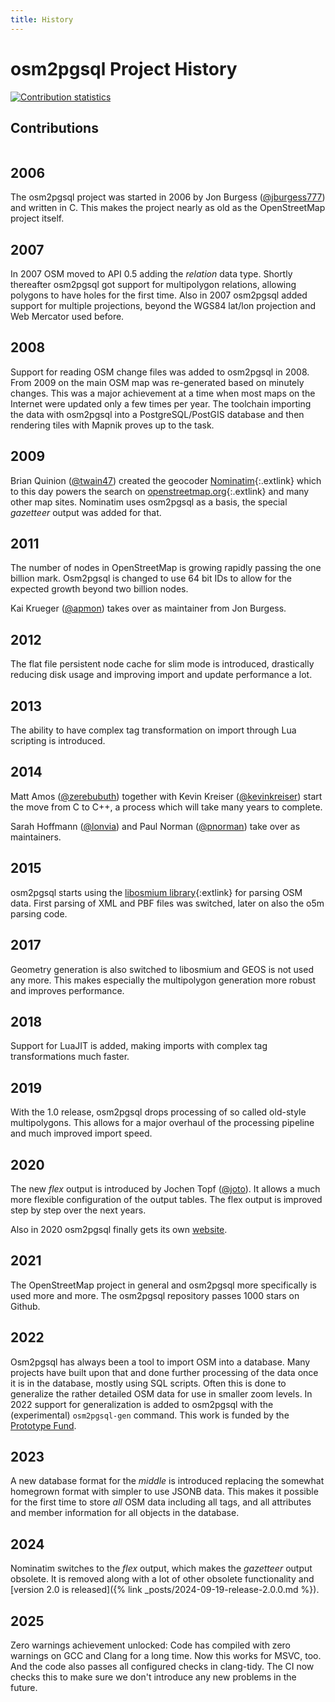 ```yaml
---
title: History
---
```


# osm2pgsql Project History

<p class="history-chart"><a href="https://github.com/osm2pgsql-dev/osm2pgsql/graphs/contributors"><img src="{% link about/history/contributors.png %}" alt="Contribution statistics" title="Contribution statistics"/></a></p>

<div class="contributors-list">
    <h2>Contributions</h2>
    <table>
        <tbody id="contributor-table"></tbody>
    </table>
</div>

<div class="history" markdown="1">

## 2006

The osm2pgsql project was started in 2006 by Jon Burgess
([@jburgess777](https://github.com/jburgess777)) and written in C.
This makes the project nearly as old as the OpenStreetMap project itself.

## 2007

In 2007 OSM moved to API 0.5 adding the *relation* data type. Shortly
thereafter osm2pgsql got support for multipolygon relations, allowing polygons
to have holes for the first time. Also in 2007 osm2pgsql added support for
multiple projections, beyond the WGS84 lat/lon projection and Web Mercator used
before.

## 2008

Support for reading OSM change files was added to osm2pgsql in 2008. From 2009
on the main OSM map was re-generated based on minutely changes. This was a
major achievement at a time when most maps on the Internet were updated only a
few times per year. The toolchain importing the data with osm2pgsql into a
PostgreSQL/PostGIS database and then rendering tiles with Mapnik proves up to
the task.

## 2009

Brian Quinion ([@twain47](https://github.com/twain47)) created
the geocoder [Nominatim](https://nominatim.org/){:.extlink} which to this day
powers the search on
[openstreetmap.org](https://www.openstreetmap.org/){:.extlink} and many other
map sites. Nominatim uses osm2pgsql as a basis, the special *gazetteer* output
was added for that.

## 2011

The number of nodes in OpenStreetMap is growing rapidly passing the one billion
mark. Osm2pgsql is changed to use 64 bit IDs to allow for the
expected growth beyond two billion nodes.

Kai Krueger ([@apmon](https://github.com/apmon/)) takes over as maintainer
from Jon Burgess.

## 2012

The flat file persistent node cache for slim mode is introduced, drastically
reducing disk usage and improving import and update performance a lot.

## 2013

The ability to have complex tag transformation on import through Lua scripting
is introduced.

## 2014

Matt Amos ([@zerebubuth](https://github.com/zerebubuth))
together with Kevin Kreiser ([@kevinkreiser](https://github.com/kevinkreiser/))
start the move from C to C++, a process which will take many years to complete.

Sarah Hoffmann ([@lonvia](https://github.com/lonvia)) and
Paul Norman ([@pnorman](https://github.com/pnorman)) take over as maintainers.

## 2015

osm2pgsql starts using the [libosmium
library](https://osmcode.org/libosmium/){:extlink} for parsing OSM data.
First parsing of XML and PBF files was switched, later on also the o5m parsing
code.

## 2017

Geometry generation is also switched to libosmium and GEOS is not used any
more. This makes especially the multipolygon generation more robust and
improves performance.

## 2018

Support for LuaJIT is added, making imports with complex tag transformations
much faster.

## 2019

With the 1.0 release, osm2pgsql drops processing of so called old-style
multipolygons. This allows for a major overhaul of the processing pipeline
and much improved import speed.

## 2020

The new *flex* output is introduced by Jochen Topf
([@joto](https://github.com/joto)). It allows a much more flexible
configuration of the output tables. The flex output is improved step by step
over the next years.

Also in 2020 osm2pgsql finally gets its own [website](https://osm2pgsql.org/).

## 2021

The OpenStreetMap project in general and osm2pgsql more specifically is used
more and more. The osm2pgsql repository passes 1000 stars on Github.

## 2022

Osm2pgsql has always been a tool to import OSM into a database. Many projects
have built upon that and done further processing of the data once it is in
the database, mostly using SQL scripts. Often this is done to generalize the
rather detailed OSM data for use in smaller zoom levels. In 2022 support for
generalization is added to osm2pgsql with the (experimental) `osm2pgsql-gen`
command. This work is funded by the [Prototype Fund](https://prototypefund.de/).

## 2023

A new database format for the *middle* is introduced replacing the somewhat
homegrown format with simpler to use JSONB data. This makes it possible for the
first time to store *all* OSM data including all tags, and all attributes and
member information for all objects in the database.

## 2024

Nominatim switches to the *flex* output, which makes the *gazetteer* output
obsolete. It is removed along with a lot of other obsolete functionality and
[version 2.0 is released]({% link _posts/2024-09-19-release-2.0.0.md %}).

## 2025

Zero warnings achievement unlocked: Code has compiled with zero warnings on GCC
and Clang for a long time. Now this works for MSVC, too. And the code also
passes all configured checks in clang-tidy. The CI now checks this to make
sure we don't introduce any new problems in the future.

</div>

<script>
const url = 'https://api.github.com/repos/osm2pgsql-dev/osm2pgsql/contributors';
const el = document.getElementById('contributor-table');
fetch(url)
  .then( (response) => {
    if (!response.ok) {
      throw new Error('HTTP error! Status: ${response.status}');
    }

    return response.json();
  })
  .then( (data) => {
    console.log(data);
    for (contributor of data) {
      el.innerHTML += '<tr><td><a href="' + contributor.html_url +
                      '"><img src="' + contributor.avatar_url +
                      '"/></a></td><td><a href="' + contributor.html_url + '">' +
                      contributor.login + '</a></td><td>' +
                      contributor.contributions + '</td></tr>';
    }
  });
</script>
